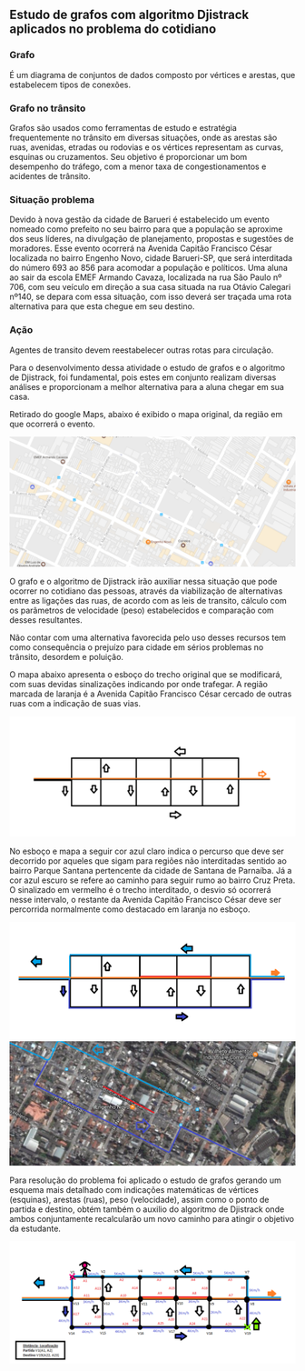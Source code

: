 ## Estudo de grafos com algoritmo Djistrack aplicados no problema do cotidiano ##

### Grafo ###

É um diagrama de conjuntos de dados composto por vértices e arestas, que estabelecem tipos de conexões.

### Grafo no trânsito ###

Grafos são usados como ferramentas de estudo e estratégia frequentemente no trânsito em diversas situações, onde as arestas são ruas, avenidas, etradas ou rodovias e os vértices representam as curvas, esquinas ou cruzamentos. Seu objetivo é proporcionar um bom desempenho do tráfego, com a menor taxa de congestionamentos e acidentes de trânsito.

### Situação problema ###

Devido à nova gestão da cidade de Barueri é estabelecido um evento nomeado como prefeito no seu bairro para que a população se aproxime dos seus líderes, na divulgação de planejamento, propostas e sugestões de moradores. Esse evento ocorrerá na Avenida Capitão Francisco César localizada no bairro Engenho Novo, cidade Barueri-SP, que será interditada do número 693 ao 856 para acomodar a população e políticos. Uma aluna ao sair da escola EMEF Armando Cavaza, localizada na rua São Paulo nº 706, com seu veículo em direção a sua casa situada na rua Otávio Calegari nº140, se depara com essa situação, com isso deverá ser traçada uma rota alternativa para que esta chegue em seu destino.

### Ação ###

Agentes de transito devem reestabelecer outras rotas para circulação. 

Para o desenvolvimento dessa atividade o estudo de grafos e o algoritmo de Djistrack, foi fundamental, pois estes em conjunto realizam diversas análises e proporcionam a melhor alternativa para a aluna chegar em sua casa.

Retirado do google Maps, abaixo é exibido o mapa original, da região em que ocorrerá o evento.

![picture alt](https://github.com/GabrielOliveira01/Trabalho-de-grafos/blob/master/1.png)

O grafo e o algoritmo de Djistrack irão auxiliar nessa situação que pode ocorrer no cotidiano das pessoas, através da viabilização de alternativas entre as ligações das ruas, de acordo com as leis de transito, cálculo com os parâmetros de velocidade (peso) estabelecidos e comparação com desses resultantes.

Não contar com uma alternativa favorecida pelo uso desses recursos tem como consequência o prejuízo para cidade em sérios problemas no trânsito, desordem e poluição.

O mapa abaixo apresenta o esboço do trecho original que se modificará, com suas devidas sinalizações indicando por onde trafegar. A região marcada de laranja é a Avenida Capitão Francisco César cercado de outras ruas com a indicação de suas vias.

![picture alt](https://github.com/GabrielOliveira01/Trabalho-de-grafos/blob/master/2.png)

No esboço e mapa a seguir cor azul claro indica o percurso que deve ser decorrido por aqueles que sigam para regiões não interditadas sentido ao bairro Parque Santana pertencente da cidade de Santana de Parnaíba. Já a cor azul escuro se refere ao caminho para seguir rumo ao bairro Cruz Preta. O sinalizado em vermelho é o trecho interditado, o desvio só ocorrerá nesse intervalo, o restante da Avenida Capitão Francisco César deve ser percorrida normalmente como destacado em laranja no esboço. 

![picture alt](https://github.com/GabrielOliveira01/Trabalho-de-grafos/blob/master/Esboco.png)
![picture alt](https://github.com/GabrielOliveira01/Trabalho-de-grafos/blob/master/4.png)

Para resolução do problema foi aplicado o estudo de grafos gerando um esquema mais detalhado com indicações matemáticas de vértices (esquinas), arestas (ruas), peso (velocidade), assim como o ponto de partida e destino, obtém também o auxilio do algoritmo de Djistrack onde ambos conjuntamente recalcularão um novo caminho para atingir o objetivo da estudante.

![picture alt](https://github.com/GabrielOliveira01/Trabalho-de-grafos/blob/master/5.png)
